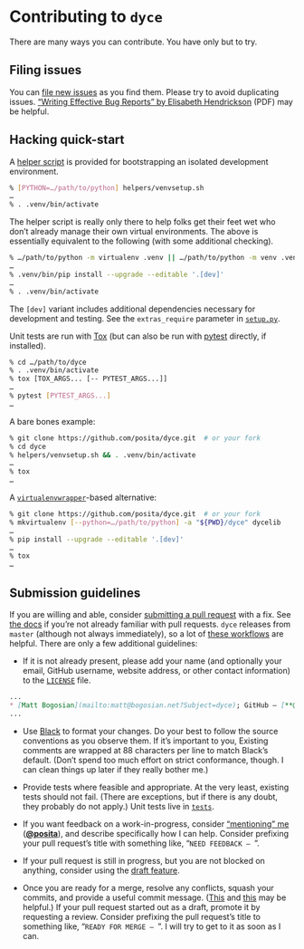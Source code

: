 <!--- -*- encoding: utf-8 -*-
  Copyright and other protections apply. Please see the accompanying LICENSE file for
  rights and restrictions governing use of this software. All rights not expressly
  waived or licensed are reserved. If that file is missing or appears to be modified
  from its original, then please contact the author before viewing or using this
  software in any capacity.

  !!!!!!!!!!!!!!!!!!!!!!!!!!!!!!!!!!!!!!!!!!!!!!!!!!!!!!!!!!!!!!!!!!!!
  !!!!!!!!!!!!!!! IMPORTANT: READ THIS BEFORE EDITING! !!!!!!!!!!!!!!!
  !!!!!!!!!!!!!!!!!!!!!!!!!!!!!!!!!!!!!!!!!!!!!!!!!!!!!!!!!!!!!!!!!!!!
  Please keep each sentence on its own unwrapped line.
  It looks like crap in a text editor, but it has no effect on rendering, and it allows much more useful diffs.
  Thank you!
-->

# Contributing to ``dyce``

There are many ways you can contribute.
You have only but to try.

## Filing issues

You can [file new issues](https://github.com/posita/dyce/issues) as you find them.
Please try to avoid duplicating issues.
[“Writing Effective Bug Reports” by Elisabeth Hendrickson](http://testobsessed.com/wp-content/uploads/2011/07/webr.pdf) (PDF) may be helpful.

## Hacking quick-start

A [helper script](https://github.com/posita/dyce/tree/master/helpers/venvsetup.sh) is provided for bootstrapping an isolated development environment.

```sh
% [PYTHON=…/path/to/python] helpers/venvsetup.sh
…
% . .venv/bin/activate
```

The helper script is really only there to help folks get their feet wet who don’t already manage their own virtual environments.
The above is essentially equivalent to the following (with some additional checking).

```sh
% …/path/to/python -m virtualenv .venv || …/path/to/python -m venv .venv
…
% .venv/bin/pip install --upgrade --editable '.[dev]'
…
% . .venv/bin/activate
```

The ``[dev]`` variant includes additional dependencies necessary for development and testing.
See the ``extras_require`` parameter in [``setup.py``](https://github.com/posita/dyce/tree/master/setup.py).

Unit tests are run with [Tox](https://tox.readthedocs.org/) (but can also be run with [pytest](https://docs.pytest.org/) directly, if installed).

```sh
% cd …/path/to/dyce
% . .venv/bin/activate
% tox [TOX_ARGS... [-- PYTEST_ARGS...]]
…
% pytest [PYTEST_ARGS...]
…
```

A bare bones example:

```sh
% git clone https://github.com/posita/dyce.git  # or your fork
% cd dyce
% helpers/venvsetup.sh && . .venv/bin/activate
…
% tox
…
```

A [``virtualenvwrapper``](https://pypi.org/project/virtualenvwrapper/)-based alternative:

```sh
% git clone https://github.com/posita/dyce.git  # or your fork
% mkvirtualenv [--python=…/path/to/python] -a "${PWD}/dyce" dycelib
…
% pip install --upgrade --editable '.[dev]'
…
% tox
…
```

## Submission guidelines

If you are willing and able, consider [submitting a pull request](https://github.com/posita/dyce/pulls) with a fix.
See [the docs](https://docs.github.com/en/github/collaborating-with-pull-requests/proposing-changes-to-your-work-with-pull-requests/about-pull-requests) if you’re not already familiar with pull requests.
``dyce`` releases from ``master`` (although not always immediately), so a lot of [these workflows](http://scottchacon.com/2011/08/31/github-flow.html#how-we-do-it) are helpful.
There are only a few additional guidelines:

* If it is not already present, please add your name (and optionally your email, GitHub username, website address, or other contact information) to the [``LICENSE``](license.md) file.

```md
...
* [Matt Bogosian](mailto:matt@bogosian.net?Subject=dyce); GitHub – [**@posita**](https://github.com/posita)
...
```

* Use [Black](https://pypi.org/project/black/) to format your changes.
  Do your best to follow the source conventions as you observe them.
  If it’s important to you, Existing comments are wrapped at 88 characters per line to match Black’s default.
  (Don’t spend too much effort on strict conformance, though.
  I can clean things up later if they really bother me.)

* Provide tests where feasible and appropriate.
  At the very least, existing tests should not fail.
  (There are exceptions, but if there is any doubt, they probably do not apply.)
  Unit tests live in [``tests``](https://github.com/posita/dyce/tree/master/tests).

* If you want feedback on a work-in-progress, consider [“mentioning” me](https://github.blog/2011-03-23-mention-somebody-they-re-notified/) ([**@posita**](https://github.com/posita)), and describe specifically how I can help.
  Consider prefixing your pull request’s title with something like, “``NEED FEEDBACK – ``”.

* If your pull request is still in progress, but you are not blocked on anything, consider using the [draft feature](https://github.blog/2019-02-14-introducing-draft-pull-requests/).

* Once you are ready for a merge, resolve any conflicts, squash your commits, and provide a useful commit message.
  ([This](https://robots.thoughtbot.com/git-interactive-rebase-squash-amend-rewriting-history) and [this](http://gitready.com/advanced/2009/02/10/squashing-commits-with-rebase.html) may be helpful.)
  If your pull request started out as a draft, promote it by requesting a review.
  Consider prefixing the pull request’s title to something like, “``READY FOR MERGE – ``”.
  I will try to get to it as soon as I can.
